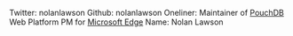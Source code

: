 Twitter: nolanlawson
Github: nolanlawson
Oneliner: Maintainer of <a href="https://pouchdb.com/" target="_blank">PouchDB</a> Web Platform PM for <a href="https://www.microsoft.com/en-us/windows/microsoft-edge" target="_blank">Microsoft Edge</a>
Name: Nolan Lawson